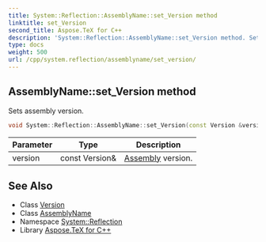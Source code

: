 ```yaml
---
title: System::Reflection::AssemblyName::set_Version method
linktitle: set_Version
second_title: Aspose.TeX for C++
description: 'System::Reflection::AssemblyName::set_Version method. Sets assembly version in C++.'
type: docs
weight: 500
url: /cpp/system.reflection/assemblyname/set_version/
---
```

## AssemblyName::set_Version method


Sets assembly version.

```cpp
void System::Reflection::AssemblyName::set_Version(const Version &version)
```


| Parameter | Type | Description |
| --- | --- | --- |
| version | const Version\& | [Assembly](../../assembly/) version. |

## See Also

* Class [Version](../../../system/version/)
* Class [AssemblyName](../)
* Namespace [System::Reflection](../../)
* Library [Aspose.TeX for C++](../../../)

